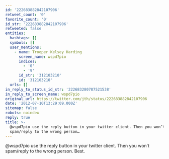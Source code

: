 ```yaml
---
id: '222683882842107906'
retweet_count: '0'
favorite_count: '0'
id_str: '222683882842107906'
retweeted: false
entities:
  hashtags: []
  symbols: []
  user_mentions:
    - name: Trooper Kelsey Harding
      screen_name: wspd7pio
      indices:
        - '0'
        - '9'
      id_str: '312103210'
      id: '312103210'
  urls: []
in_reply_to_status_id_str: '222683280787521538'
in_reply_to_screen_name: wspd7pio
original_url: https://twitter.com/jth/status/222683882842107906
date: '2012-07-10T13:29:09.000Z'
sitemap: false
robots: noindex
reply: true
title: >-
  @wspd7pio use the reply button in your twitter client. Then you won’t
  spam/reply to the wrong person…
---
```


@wspd7pio use the reply button in your twitter client. Then you won’t spam/reply to the wrong person. Best.